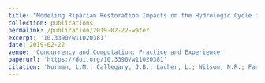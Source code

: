 ```yaml
---
title: "Modeling Riparian Restoration Impacts on the Hydrologic Cycle at the Babacomari Ranch, SE Arizona, USA"
collection: publications
permalink: /publication/2019-02-22-water
excerpt: '10.3390/w11020381'
date: 2019-02-22
venue: 'Concurrency and Computation: Practice and Experience'
paperurl: 'https://doi.org/10.3390/w11020381'
citation: 'Norman, L.M.; Callegary, J.B.; Lacher, L.; Wilson, N.R.; Fandel, C.; Forbes, B.T.; Swetnam, T. Modeling Riparian Restoration Impacts on the Hydrologic Cycle at the Babacomari Ranch, SE Arizona, USA. Water 2019, 11, 381.'
---
```

